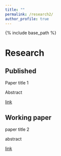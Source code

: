```yaml
---
title: ""
permalink: /research2/
author_profile: true
---
```


{% include base_path %}

Research
=====
## Published
Paper title 1

Abstract


[link](http://google.com)


## Working paper
paper title 2

abstract

[link](google.com)
